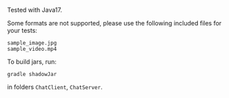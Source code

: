 Tested with Java17.

Some formats are not supported, please use the following included files for your tests:
```
sample_image.jpg
sample_video.mp4
```

To build jars, run:
```
gradle shadowJar
```
in folders `ChatClient`, `ChatServer`.